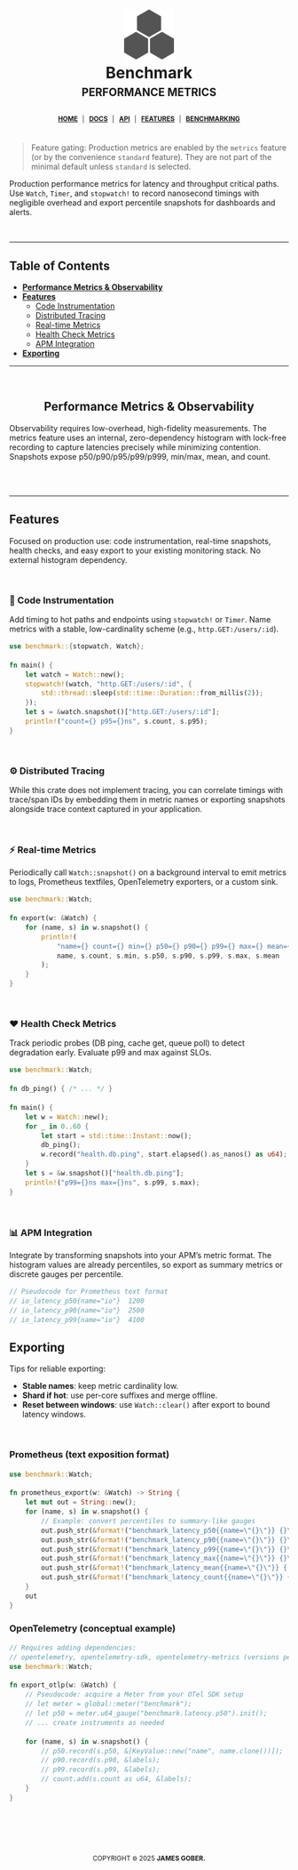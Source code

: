 <h1 align="center">
    <img width="90px" height="auto" src="https://raw.githubusercontent.com/jamesgober/jamesgober/main/media/icons/hexagon-3.svg" alt="Triple Hexagon">
    <br>
    <b>Benchmark</b>
    <br>
    <sub>
        <sup>PERFORMANCE METRICS</sup>
    </sub>
    <br>
</h1>
<div align="center">
    <sup>
    <a href="../README.md" title="Project Home"><b>HOME</b></a>
    <span>&nbsp;│&nbsp;</span>
    <a href="./README.md" title="Project Documentation"><b>DOCS</b></a>
    <span>&nbsp;│&nbsp;</span>
    <a href="./API.md" title="API Reference"><b>API</b></a>
    <span>&nbsp;│&nbsp;</span>
    <a href="./features/README.md" title="Feature Flags"><b>FEATURES</b></a>
    <span>&nbsp;│&nbsp;</span>
    <a href="./BENCHMARK.md" title="Benchmark Suite"><b>BENCHMARKING</b></a>
    </sup>
</div>

<br>

> Feature gating: Production metrics are enabled by the `metrics` feature (or by the convenience `standard` feature). They are not part of the minimal default unless `standard` is selected.

<p>
    Production performance metrics for latency and throughput critical paths. Use <code>Watch</code>, <code>Timer</code>, and <code>stopwatch!</code> to record nanosecond timings with negligible overhead and export percentile snapshots for dashboards and alerts.
</p>

<br>

<hr>

<h2>Table of Contents</h2>
<ul>
    <li>
        <a href="#performance-metrics-observability"><b>Performance Metrics &amp; Observability</b></a>
    </li>
    <li>
        <a href="#metrics-features"><b>Features</b></a>
        <ul>
            <li>
                <a href="#code-instrumentation">Code Instrumentation</a>
            </li>
            <li>
                <a href="#distributed-tracing">Distributed Tracing</a>
            </li>
            <li>
                <a href="#real-time-metrics">Real-time Metrics</a>
            </li>
            <li>
                <a href="#health-check-metrics">Health Check Metrics</a>
            </li>
            <li>
                <a href="#apm-integration">APM Integration</a>
            </li>
        </ul>
    </li>
    <li>
        <a href="#exporting"><b>Exporting</b></a>
    </li>
</ul>

<hr>
<br>

<h2 align="center" id="performance-metrics-observability">Performance Metrics &amp; Observability</h2>
<p>
    Observability requires low-overhead, high-fidelity measurements. The metrics feature uses an internal, zero-dependency histogram with lock-free recording to capture latencies precisely while minimizing contention. Snapshots expose p50/p90/p95/p99/p999, min/max, mean, and count.
</p>

<br><br>
<hr>

<h2 id="metrics-features">Features</h2>
<p>
    Focused on production use: code instrumentation, real-time snapshots, health checks, and easy export to your existing monitoring stack. No external histogram dependency.
</p>
<br>

<h3 id="code-instrumentation">🧭 Code Instrumentation</h3>
<p>
    Add timing to hot paths and endpoints using <code>stopwatch!</code> or <code>Timer</code>. Name metrics with a stable, low-cardinality scheme (e.g., <code>http.GET:/users/:id</code>).
</p>

```rust
use benchmark::{stopwatch, Watch};

fn main() {
    let watch = Watch::new();
    stopwatch!(watch, "http.GET:/users/:id", {
        std::thread::sleep(std::time::Duration::from_millis(2));
    });
    let s = &watch.snapshot()["http.GET:/users/:id"];
    println!("count={} p95={}ns", s.count, s.p95);
}
```

<br>

<h3 id="distributed-tracing">⚙️ Distributed Tracing</h3>
<p>
    While this crate does not implement tracing, you can correlate timings with trace/span IDs by embedding them in metric names or exporting snapshots alongside trace context captured in your application.
</p>

<br>
<h3 id="real-time-metrics">⚡ Real-time Metrics</h3>
<p>
    Periodically call <code>Watch::snapshot()</code> on a background interval to emit metrics to logs, Prometheus textfiles, OpenTelemetry exporters, or a custom sink.
</p>

```rust
use benchmark::Watch;

fn export(w: &Watch) {
    for (name, s) in w.snapshot() {
        println!(
            "name={} count={} min={} p50={} p90={} p99={} max={} mean={:.1}",
            name, s.count, s.min, s.p50, s.p90, s.p99, s.max, s.mean
        );
    }
}
```

<br>
<h3 id="health-check-metrics">❤️ Health Check Metrics</h3>
<p>
    Track periodic probes (DB ping, cache get, queue poll) to detect degradation early. Evaluate p99 and max against SLOs.
</p>

```rust
use benchmark::Watch;

fn db_ping() { /* ... */ }

fn main() {
    let w = Watch::new();
    for _ in 0..60 {
        let start = std::time::Instant::now();
        db_ping();
        w.record("health.db.ping", start.elapsed().as_nanos() as u64);
    }
    let s = &w.snapshot()["health.db.ping"];
    println!("p99={}ns max={}ns", s.p99, s.max);
}
```

<br>
<h3 id="apm-integration">📊 APM Integration</h3>
<p>
    Integrate by transforming snapshots into your APM’s metric format. The histogram values are already percentiles, so export as summary metrics or discrete gauges per percentile.
</p>

```rust
// Pseudocode for Prometheus text format
// io_latency_p50{name="io"}  1200
// io_latency_p90{name="io"}  2500
// io_latency_p99{name="io"}  4100
```

<h2 id="exporting">Exporting</h2>
<p>
    Tips for reliable exporting:
</p>

- **Stable names**: keep metric cardinality low.
- **Shard if hot**: use per-core suffixes and merge offline.
- **Reset between windows**: use <code>Watch::clear()</code> after export to bound latency windows.

<br>

### Prometheus (text exposition format)
```rust
use benchmark::Watch;

fn prometheus_export(w: &Watch) -> String {
    let mut out = String::new();
    for (name, s) in w.snapshot() {
        // Example: convert percentiles to summary-like gauges
        out.push_str(&format!("benchmark_latency_p50{{name=\"{}\"}} {}\n", name, s.p50));
        out.push_str(&format!("benchmark_latency_p90{{name=\"{}\"}} {}\n", name, s.p90));
        out.push_str(&format!("benchmark_latency_p99{{name=\"{}\"}} {}\n", name, s.p99));
        out.push_str(&format!("benchmark_latency_max{{name=\"{}\"}} {}\n", name, s.max));
        out.push_str(&format!("benchmark_latency_mean{{name=\"{}\"}} {:.1}\n", name, s.mean));
        out.push_str(&format!("benchmark_latency_count{{name=\"{}\"}} {}\n", name, s.count));
    }
    out
}
```

### OpenTelemetry (conceptual example)
```rust
// Requires adding dependencies:
// opentelemetry, opentelemetry-sdk, opentelemetry-metrics (versions per your stack)
use benchmark::Watch;

fn export_otlp(w: &Watch) {
    // Pseudocode: acquire a Meter from your OTel SDK setup
    // let meter = global::meter("benchmark");
    // let p50 = meter.u64_gauge("benchmark.latency.p50").init();
    // ... create instruments as needed

    for (name, s) in w.snapshot() {
        // p50.record(s.p50, &[KeyValue::new("name", name.clone())]);
        // p90.record(s.p90, &labels);
        // p99.record(s.p99, &labels);
        // count.add(s.count as u64, &labels);
    }
}
```
<br>





<br>

<!--
:: COPYRIGHT
============================================================================ -->
<div align="center">
  <br>
  <h2></h2>
  <sup>COPYRIGHT <small>&copy;</small> 2025 <strong>JAMES GOBER.</strong></sup>
</div>